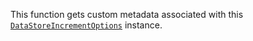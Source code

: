 This function gets custom metadata associated with this
[`DataStoreIncrementOptions`](https://create.roblox.com/docs/reference/engine/classes/DataStoreIncrementOptions) instance.